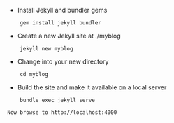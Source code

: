 
- Install Jekyll and bundler gems
```
    gem install jekyll bundler
```
- Create a new Jekyll site at ./myblog
```
    jekyll new myblog
```
- Change into your new directory
```
    cd myblog
```
- Build the site and make it available on a local server
``` 
    bundle exec jekyll serve
```

    Now browse to http://localhost:4000